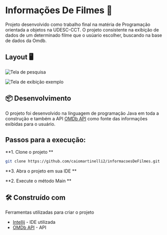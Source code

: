 # Informações De Filmes 🎥

Projeto desenvolvido como trabalho final na matéria de Programação orientada a objetos na UDESC-CCT. O projeto consistente na exibição de dados de um determinado filme que o usúario escolher, buscando na base de dados da Omdb.

## Layout 🖥
![Tela de pesquisa](https://user-images.githubusercontent.com/108761311/177580842-fb35a9b4-1350-4990-94b0-60f962de3dc7.png)

![Tela de exibição exemplo](https://user-images.githubusercontent.com/108761311/177580831-2effae5b-cfeb-4296-9e53-e0dc89045958.png)

## 📦 Desenvolvimento

O projeto foi desenvolvido na línguagem de programação Java em toda a construção e também a API [OMDb API](https://www.omdbapi.com/) como fonte das informações exibidas para o usuário.

## Passos para a execução:

**1. Clone o projeto **

```bash
git clone https://github.com/caiomartinelli2/informacoesDeFilmes.git
```
**3. Abra o projeto em sua IDE  **

**2. Execute o método Main **

## 🛠️ Construído com

Ferramentas utilizadas para criar o projeto

* [Intellij](https://www.jetbrains.com/pt-br/idea/) - IDE utilizada
* [OMDb API](https://www.omdbapi.com/) - API


